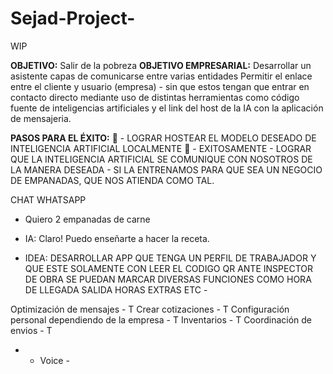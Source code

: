 # Sejad-Project-
WIP

**OBJETIVO:** Salir de la pobreza
**OBJETIVO EMPRESARIAL:** Desarrollar un asistente capas de comunicarse entre varias entidades 
Permitir el enlace entre el cliente y usuario (empresa) - sin que estos tengan que entrar en contacto directo mediante uso de distintas herramientas como código fuente de inteligencias artificiales y el link del host de la IA con la aplicación de mensajeria.

**PASOS PARA EL ÉXITO:** 
🥇 - LOGRAR HOSTEAR EL MODELO DESEADO DE INTELIGENCIA ARTIFICIAL LOCALMENTE
🥈 - EXITOSAMENTE - LOGRAR QUE LA INTELIGENCIA ARTIFICIAL SE COMUNIQUE CON NOSOTROS DE LA MANERA DESEADA - SI LA ENTRENAMOS PARA QUE SEA UN NEGOCIO DE EMPANADAS, QUE NOS ATIENDA COMO TAL.





CHAT WHATSAPP
- Quiero 2 empanadas de carne
- IA: Claro! Puedo enseñarte a hacer la receta.




- IDEA: DESARROLLAR APP QUE TENGA UN PERFIL DE TRABAJADOR Y QUE ESTE SOLAMENTE CON LEER EL CODIGO QR ANTE INSPECTOR DE OBRA SE PUEDAN MARCAR DIVERSAS FUNCIONES COMO HORA DE LLEGADA SALIDA HORAS EXTRAS ETC -

Optimización de mensajes - T
Crear cotizaciones - T
Configuración personal dependiendo de la empresa - T
Inventarios - T
Coordinación de envios - T

- * Voice -
 

